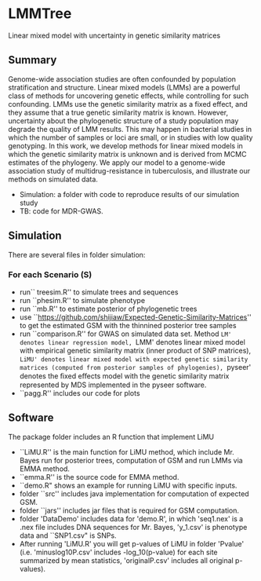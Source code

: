 # LMMTree
Linear mixed model with uncertainty in genetic similarity matrices

Summary
-------

Genome-wide association studies are often confounded by population stratification and structure. Linear mixed models (LMMs) are a powerful class of methods for uncovering genetic effects, while controlling for such confounding.  LMMs use the genetic similarity matrix as a fixed effect, and they assume that a true genetic similarity matrix is known. However, uncertainty about the phylogenetic structure of a study population may degrade the quality of LMM results. This may happen in bacterial studies in which the number of samples or loci are small, or in studies with low quality genotyping. In this work, we develop methods for linear mixed models in which the genetic similarity matrix is unknown and is derived from MCMC estimates of the phylogeny. We apply our model to a genome-wide association study of multidrug-resistance in tuberculosis, and illustrate our methods on simulated data.

- Simulation: a folder with code to reproduce results of our simulation study
- TB: code for MDR-GWAS. 

Simulation
------------


There are several files in folder simulation:

### For each Scenario (S)

- run`` treesim.R'' to simulate trees and sequences
- run ``phesim.R'' to simulate phenotype
- run ``mb.R'' to estimate posterior of phylogenetic trees
- use ``https://github.com/shijiaw/Expected-Genetic-Similarity-Matrices'' to get the estimated GSM with the thinnined posterior tree samples 
- run ``comparison.R'' for GWAS on simulated data set. Method `LM' denotes linear regression model, `LMM' denotes linear mixed model with empirical genetic similarity matrix (inner product of SNP matrices), `LiMU' denotes linear mixed model with expected genetic similarity matrices (computed from posterior samples of phylogenies), `pyseer' denotes the ﬁxed eﬀects model with the genetic similarity matrix represented by MDS implemented in the pyseer software.
- ``pagg.R'' includes our code for plots


Software
------------

The package folder includes an R function that implement LiMU

- ``LiMU.R'' is the main function for LiMU method, which include Mr. Bayes run for posterior trees, computation of GSM and run LMMs via EMMA method.
- ``emma.R'' is the source code for EMMA method.
- ``demo.R" shows an example for running LiMU with specific inputs.
- folder ``src'' includes java implementation for computation of expected GSM.
- folder ``jars'' includes jar files that is required for GSM computation.
- folder 'DataDemo' includes data for 'demo.R', in which 'seq1.nex' is a .nex file includes DNA sequences for Mr. Bayes, 'y_1.csv' is phenotype data and ``SNP1.csv" is SNPs. 
- After running 'LiMU.R' you will get p-values of LiMU in folder 'Pvalue' (i.e. 'minuslog10P.csv' includes -log_10(p-value) for each site summarized by mean statistics, 'originalP.csv' includes all original p-values).


